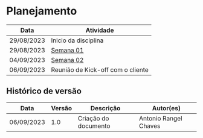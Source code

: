 # Planejamento

| Data | Atividade |
| -- | --|
| 29/08/2023 | Inicio da disciplina |
| 29/08/2023 | [Semana 01](Relatórios/semana1.md) |
| 04/09/2023 | [Semana 02](Relatórios/semana2.md) |
| 06/09/2023 | Reunião de Kick-off com o cliente |



## Histórico de versão

| Data | Versão | Descrição | Autor(es) |
| ---- | ------ | --------- | --------- |
| 06/09/2023 | 1.0 | Criação do documento | Antonio Rangel Chaves |


